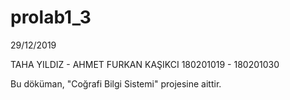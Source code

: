 # prolab1_3
29/12/2019

TAHA YILDIZ - AHMET FURKAN KAŞIKCI
 180201019  - 180201030

Bu döküman, "Coğrafi Bilgi Sistemi" projesine aittir.
